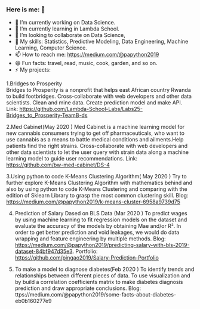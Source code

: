 ### Here is me: 👋

- 🔭 I’m currently working on Data Science. 
- 🌱 I’m currently learning in Lambda School.
- 👯 I’m looking to collaborate on Data Science,
- 🤔 My skills: Statistics, Predictive Modeling, Data Engineering, Machine Learning, Computer Science.   
- 📫 How to reach me:  https://medium.com/@papython2019
- 😄 Fun facts: travel, read,  music, cook, garden, and so on.      
- ⚡ My projects: 

1.Bridges to Prosperity  
Bridges to Prosperity is a nonprofit that helps east African country Rwanda to build footbridges.
Cross-collaborate  with web developers and other data scientists. Clean and mine data.  Create prediction model and make API.  Link: https://github.com/Lambda-School-Labs/Labs25-Bridges_to_Prosperity-TeamB-ds

2.Med Cabinet(May 2020 )
Med Cabinet is a machine learning model for new cannabis consumers trying to get off pharmaceuticals, who want to use cannabis as a means to battle medical conditions and ailments.Help patients find the right strains. Cross-collaborate  with web developers and other data scientists to let the  user query  with strain data along a machine learning model to guide user recommendations. Link: https://github.com/bw-med-cabinet/DS-4

3.Using python to code K-Means Clustering Algorithm( May 2020 )
Try to further explore K-Means Clustering Algorithm with mathematics behind and also by using python to code K-Means Clustering and comparing with the edition of Sklearn Library to grasp the most common clustering skill. Blog: https://medium.com/@papython2019/k-means-cluster-6958a9739d75

4. Prediction of Salary Dased on BLS Data (Mar 2020 )
To predict wages by using machine learning to fit regression models on the dataset and evaluate the accuracy of the models by obtaining Mae and/or R². In order to get better prediction and void leakages, we would do data wrapping and feature engineering by multiple methods. Blog: https://medium.com/@papython2019/predicting-salary-with-bls-2019-dataset-84bf947d35e3. Portfolio: https://github.com/pingao2019/Salary-Prediction-Portfolio

5. To make a model to diagnose diabetes(Feb 2020 )
To identify trends and relationships between different pieces of data. To use visualization and by build a correlation coefficients matrix to make diabetes diagnosis prediction and draw appropriate conclusions. Blog: ttps://medium.com/@papython2019/some-facts-about-diabetes-eb0b160277e9
